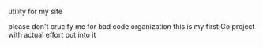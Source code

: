 utility for my site

please don't crucify me for bad code organization this is my first Go project with actual effort put into it
